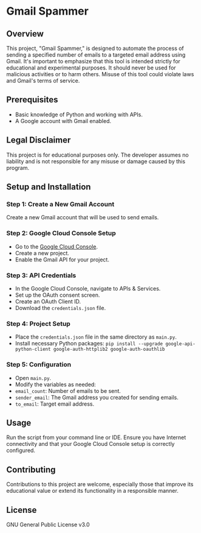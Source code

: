 # Gmail Spammer

## Overview
This project, "Gmail Spammer," is designed to automate the process of sending a specified number of emails to a targeted email address using Gmail. It's important to emphasize that this tool is intended strictly for educational and experimental purposes. It should never be used for malicious activities or to harm others. Misuse of this tool could violate laws and Gmail's terms of service.

## Prerequisites
- Basic knowledge of Python and working with APIs.
- A Google account with Gmail enabled.

## Legal Disclaimer
This project is for educational purposes only. The developer assumes no liability and is not responsible for any misuse or damage caused by this program.

## Setup and Installation

### Step 1: Create a New Gmail Account
Create a new Gmail account that will be used to send emails. 

### Step 2: Google Cloud Console Setup
- Go to the [Google Cloud Console](https://console.cloud.google.com/).
- Create a new project.
- Enable the Gmail API for your project.

### Step 3: API Credentials
- In the Google Cloud Console, navigate to APIs & Services.
- Set up the OAuth consent screen.
- Create an OAuth Client ID.
- Download the `credentials.json` file.

### Step 4: Project Setup
- Place the `credentials.json` file in the same directory as `main.py`.
- Install necessary Python packages:
  `pip install --upgrade google-api-python-client google-auth-httplib2 google-auth-oauthlib`

### Step 5: Configuration
- Open `main.py`.
- Modify the variables as needed:
- `email_count`: Number of emails to be sent.
- `sender_email`: The Gmail address you created for sending emails.
- `to_email`: Target email address.

## Usage
Run the script from your command line or IDE. Ensure you have Internet connectivity and that your Google Cloud Console setup is correctly configured.

## Contributing
Contributions to this project are welcome, especially those that improve its educational value or extend its functionality in a responsible manner.

## License
GNU General Public License v3.0
